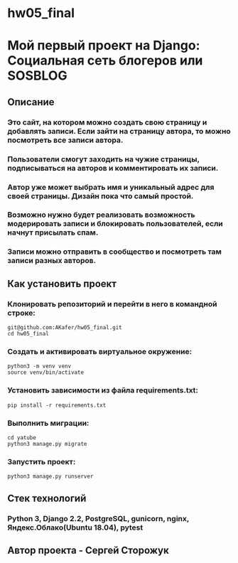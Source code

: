 # hw05_final

# Мой первый проект на Django: Социальная сеть блогеров или SOSBLOG

## Описание

### Это сайт, на котором можно создать свою страницу и добавлять записи. Если зайти на страницу автора, то можно посмотреть все записи автора.

### Пользователи смогут заходить на чужие страницы, подписываться на авторов и комментировать их записи.

### Автор уже может выбрать имя и уникальный адрес для своей страницы. Дизайн пока что самый простой.

### Возможно нужно будет реализовать возможность модерировать записи и блокировать пользователей, если начнут присылать спам.

### Записи можно отправить в сообщество и посмотреть там записи разных авторов.

## Как установить проект

### Клонировать репозиторий и перейти в него в командной строке:

```
git@github.com:AKafer/hw05_final.git
cd hw05_final
```

### Создать и активировать виртуальное окружение:

```
python3 -m venv venv
source venv/bin/activate
```

### Установить зависимости из файла requirements.txt:

```
pip install -r requirements.txt
```

### Выполнить миграции:

```
cd yatube
python3 manage.py migrate
```

### Запустить проект:

```
python3 manage.py runserver
```

## Стек технологий

### Python 3, Django 2.2, PostgreSQL, gunicorn, nginx, Яндекс.Облако(Ubuntu 18.04), pytest

## Автор проекта - Сергей Сторожук

